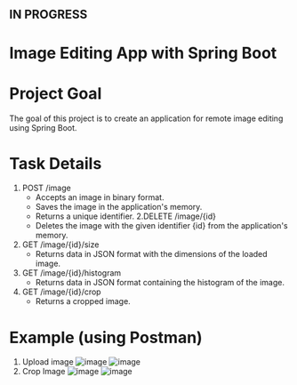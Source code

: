 ## IN PROGRESS
# Image Editing App with Spring Boot

# Project Goal
The goal of this project is to create an application for remote image editing using Spring Boot.

# Task Details
  1. POST /image
     - Accepts an image in binary format.
     - Saves the image in the application's memory.
     - Returns a unique identifier.
  2.DELETE /image/{id}
     - Deletes the image with the given identifier {id} from the application's memory.
  3. GET /image/{id}/size
     - Returns data in JSON format with the dimensions of the loaded image.
  4. GET /image/{id}/histogram
     - Returns data in JSON format containing the histogram of the image.
  5. GET /image/{id}/crop
      - Returns a cropped image.

# Example (using Postman)
  1. Upload image
     ![image](https://github.com/xKaiLee/ImageApp/assets/70294169/cd3c5014-1f7c-44a2-ab4f-f6a6825c87f0)
     ![image](https://github.com/xKaiLee/ImageApp/assets/70294169/5543d4eb-1321-4489-90a5-0cfc3a9aab07)
  2. Crop Image
     ![image](https://github.com/xKaiLee/ImageApp/assets/70294169/b35221a5-452f-44d5-a8c1-0e315c8ed3bc)
     ![image](https://github.com/xKaiLee/ImageApp/assets/70294169/df3ddf2d-0061-4ed9-b4db-d18379d00bdb)


  
